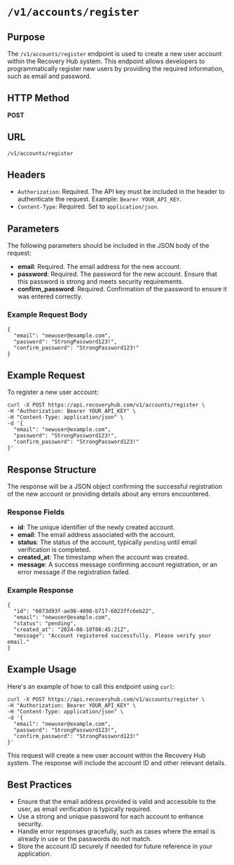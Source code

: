 # `/v1/accounts/register`

## Purpose
The `/v1/accounts/register` endpoint is used to create a new user account within the Recovery Hub system. This endpoint allows developers to programmatically register new users by providing the required information, such as email and password.

## HTTP Method
**POST**

## URL
`/v1/accounts/register`

## Headers
- `Authorization`: Required. The API key must be included in the header to authenticate the request. Example: `Bearer YOUR_API_KEY`.
- `Content-Type`: Required. Set to `application/json`.

## Parameters
The following parameters should be included in the JSON body of the request:

- **email**: Required. The email address for the new account.
- **password**: Required. The password for the new account. Ensure that this password is strong and meets security requirements.
- **confirm_password**: Required. Confirmation of the password to ensure it was entered correctly.

### Example Request Body

```
{
  "email": "newuser@example.com",
  "password": "StrongPassword123!",
  "confirm_password": "StrongPassword123!"
}
```

## Example Request

To register a new user account:

```
curl -X POST https://api.recoveryhub.com/v1/accounts/register \
-H "Authorization: Bearer YOUR_API_KEY" \
-H "Content-Type: application/json" \
-d '{
  "email": "newuser@example.com",
  "password": "StrongPassword123!",
  "confirm_password": "StrongPassword123!"
}'
```

## Response Structure
The response will be a JSON object confirming the successful registration of the new account or providing details about any errors encountered.

### Response Fields

- **id**: The unique identifier of the newly created account.
- **email**: The email address associated with the account.
- **status**: The status of the account, typically `pending` until email verification is completed.
- **created_at**: The timestamp when the account was created.
- **message**: A success message confirming account registration, or an error message if the registration failed.

### Example Response

```
{
  "id": "6073d93f-ae98-4098-b717-6023ffc6eb22",
  "email": "newuser@example.com",
  "status": "pending",
  "created_at": "2024-08-10T08:45:21Z",
  "message": "Account registered successfully. Please verify your email."
}
```

## Example Usage

Here's an example of how to call this endpoint using `curl`:

```
curl -X POST https://api.recoveryhub.com/v1/accounts/register \
-H "Authorization: Bearer YOUR_API_KEY" \
-H "Content-Type: application/json" \
-d '{
  "email": "newuser@example.com",
  "password": "StrongPassword123!",
  "confirm_password": "StrongPassword123!"
}'
```

This request will create a new user account within the Recovery Hub system. The response will include the account ID and other relevant details.

## Best Practices
- Ensure that the email address provided is valid and accessible to the user, as email verification is typically required.
- Use a strong and unique password for each account to enhance security.
- Handle error responses gracefully, such as cases where the email is already in use or the passwords do not match.
- Store the account ID securely if needed for future reference in your application.